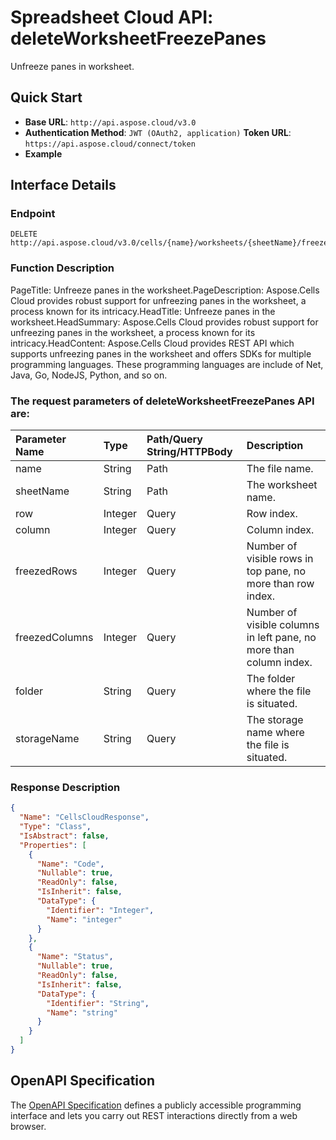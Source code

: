 # **Spreadsheet Cloud API: deleteWorksheetFreezePanes**

Unfreeze panes in worksheet. 


## **Quick Start**

- **Base URL**: `http://api.aspose.cloud/v3.0`
- **Authentication Method**: `JWT (OAuth2, application)`  **Token URL**: `https://api.aspose.cloud/connect/token`
- **Example** 

## **Interface Details**

### **Endpoint** 

```
DELETE http://api.aspose.cloud/v3.0/cells/{name}/worksheets/{sheetName}/freezepanes
```
### **Function Description**
PageTitle: Unfreeze panes in the worksheet.PageDescription: Aspose.Cells Cloud provides robust support for unfreezing panes in the worksheet, a process known for its intricacy.HeadTitle: Unfreeze panes in the worksheet.HeadSummary: Aspose.Cells Cloud provides robust support for unfreezing panes in the worksheet, a process known for its intricacy.HeadContent: Aspose.Cells Cloud provides REST API which supports unfreezing panes in the worksheet and offers SDKs for multiple programming languages. These programming languages are include of Net, Java, Go, NodeJS, Python, and so on.

### The request parameters of **deleteWorksheetFreezePanes** API are: 

| Parameter Name | Type | Path/Query String/HTTPBody | Description | 
| :- | :- | :- |:- | 
|name|String|Path|The file name.|
|sheetName|String|Path|The worksheet name.|
|row|Integer|Query|Row index.|
|column|Integer|Query|Column index.|
|freezedRows|Integer|Query|Number of visible rows in top pane, no more than row index.|
|freezedColumns|Integer|Query|Number of visible columns in left pane, no more than column index.|
|folder|String|Query|The folder where the file is situated.|
|storageName|String|Query|The storage name where the file is situated.|

### **Response Description**
```json
{
  "Name": "CellsCloudResponse",
  "Type": "Class",
  "IsAbstract": false,
  "Properties": [
    {
      "Name": "Code",
      "Nullable": true,
      "ReadOnly": false,
      "IsInherit": false,
      "DataType": {
        "Identifier": "Integer",
        "Name": "integer"
      }
    },
    {
      "Name": "Status",
      "Nullable": true,
      "ReadOnly": false,
      "IsInherit": false,
      "DataType": {
        "Identifier": "String",
        "Name": "string"
      }
    }
  ]
}
```


## OpenAPI Specification

The [OpenAPI Specification](https://reference.aspose.cloud/cells/#/WorksheetsController/DeleteWorksheetFreezePanes) defines a publicly accessible programming interface and lets you carry out REST interactions directly from a web browser.
